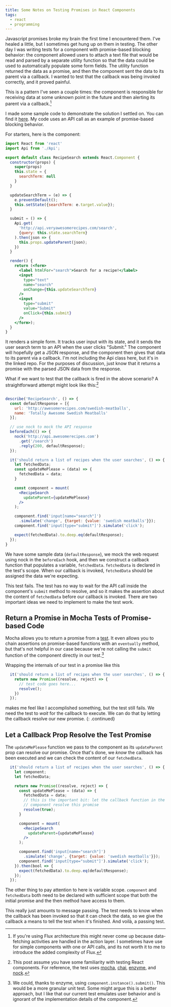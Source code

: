 ```yaml
---
title: Some Notes on Testing Promises in React Components
tags:
  - react
  - programming
---
```


Javascript promises broke my brain the first time I encountered them. I've healed a little, but I sometimes get hung up on them in testing. The other day I was writing tests for a component with promise-based blocking behavior: the component allowed users to attach a text file that would be read and parsed by a separate utility function so that the data could be used to automatically populate some form fields. The utility function returned the data as a promise, and then the component sent the data to its parent via a callback. I wanted to test that the callback was being invoked correctly, and it proved painful.

This is a pattern I've seen a couple times: the component is responsible for receiving data at some unknown point in the future and then alerting its parent via a callback.[^1]

I made some sample code to demonstrate the solution I settled on. You can find it [here](https://github.com/dcorrigan/dfcorrigan). My code uses an API call as an example of promise-based blocking behavior.

For starters, here is the component:

~~~ jsx
import React from 'react'
import Api from './Api';

export default class RecipeSearch extends React.Component {
  constructor(props) {
    super(props)
    this.state = {
      searchTerm: null
    }
  }

  updateSearchTerm = (e) => {
    e.preventDefault();
    this.setState({searchTerm: e.target.value});
  }

  submit = () => {
    Api.get(
      'http://api.veryawesomerecipes.com/search',
      {query: this.state.searchTerm}
    ).then(json => {
      this.props.updateParent(json);
    })
  }

  render() {
    return (<form>
      <label htmlFor="search">Search for a recipe!</label>
      <input
        type="text"
        name="search"
        onChange={this.updateSearchTerm}
      />
      <input
        type="submit"
        value="Submit"
        onClick={this.submit}
      />
    </form>);
  }
}
~~~

It renders a simple form. It tracks user input with its state, and it sends the user search term to an API when the user clicks "Submit." The component will hopefully get a JSON response, and the component then gives that data to its parent via a callback. I'm not including the Api class here, but it's in the linked repo. For the purposes of discussion, just know that it returns a promise with the parsed JSON data from the response.

What if we want to test that the callback is fired in the above scenario? A straightforward attempt might look like this:[^2]

~~~ jsx

describe('RecipeSearch', () => {
  const defaultResponse = [{
    url: 'http://awesomerecipes.com/swedish-meatballs',
    name: 'Totally Awesome Swedish Meatballs'
  }];

  // use nock to mock the API response
  beforeEach(() => {
    nock('http://api.awesomerecipes.com')
      .get('/search')
      .reply(200, defaultResponse);
  });

  it('should return a list of recipes when the user searches', () => {
    let fetchedData;
    const updateMePlease = (data) => {
      fetchedData = data;
    }

    const component = mount(
      <RecipeSearch
        updateParent={updateMePlease}
      />
    );

    component.find('input[name="search"]')
      .simulate('change', {target: {value: 'swedish meatballs'}});
    component.find('input[type="submit"]').simulate('click');

    expect(fetchedData).to.deep.eq(defaultResponse);
  });
}
~~~

We have some sample data (`defaultResponse`), we mock the web request using nock in the `beforeEach` hook, and then we construct a callback function that populates a variable, `fetchedData`. `fetchedData` is declared in the test's scope. When our callback is invoked, `fetchedData` should be assigned the data we're expecting.

This test fails. The test has no way to wait for the API call inside the component's `submit` method to resolve, and so it makes the assertion about the content of `fetchedData` before our callback is invoked. There are two important ideas we need to implement to make the test work.

## Return a Promise in Mocha Tests of Promise-based Code

Mocha allows you to return a promise from a [test](https://mochajs.org/#working-with-promises). It even allows you to chain assertions on promise-based functions with an `eventually` method, but that's not helpful in our case because we're not calling the `submit` function of the component directly in our test.[^3]

Wrapping the internals of our test in a promise like this

~~~ jsx
  it('should return a list of recipes when the user searches', () => {
    return new Promise((resolve, reject) => {
      // test code goes here...
      resolve();
    })
  });
~~~

makes me feel like I accomplished something, but the test still fails. We need the test to _wait_ for the callback to execute. We can do that by letting the callback resolve our new promise.
{: .continued}

## Let a Callback Prop Resolve the Test Promise

The `updateMePlease` function we pass to the component as its `updateParent` prop can resolve our promise. Once that's done, we _know_ the callback has been executed and we can check the content of our `fetchedData`.

~~~ jsx
  it('should return a list of recipes when the user searches', () => {
    let component;
    let fetchedData;

    return new Promise((resolve, reject) => {
      const updateMePlease = (data) => {
        fetchedData = data;
        // this is the important bit: let the callback function in the
        // component resolve this promise
        resolve(true);
      }

      component = mount(
        <RecipeSearch
          updateParent={updateMePlease}
        />
      );

      component.find('input[name="search"]')
        .simulate('change', {target: {value: 'swedish meatballs'}});
      component.find('input[type="submit"]').simulate('click');
    }).then(bool => {
      expect(fetchedData).to.deep.eq(defaultResponse);
    });
  });
~~~

The other thing to pay attention to here is variable scope. `component` and `fetchedData` both need to be declared with sufficient scope that both the initial promise and the then method have access to them.

This really just amounts to message passing. The test needs to know when the callback has been invoked so that it can check the data, so we give the callback a means to tell the test when it's finished. And voilà, a passing test.

[^1]: If you're using Flux architecture this might never come up because data-fetching activities are handled in the action layer. I sometimes have use for simple components with one or API calls, and its not worth it to me to introduce the added complexity of Flux.
[^2]: This post assume you have some familiarity with testing React components. For reference, the test uses [mocha](https://mochajs.org/), [chai](http://chaijs.com/), [enzyme](https://github.com/airbnb/enzyme), and [nock](https://github.com/node-nock/nock).
[^3]: We could, thanks to enzyme, using `component.instance().submit()`. This would be a more granular unit test. Some might argue this is a better approach, but I like that our current test emulates user behavior and is ignorant of the implementation details of the component.
